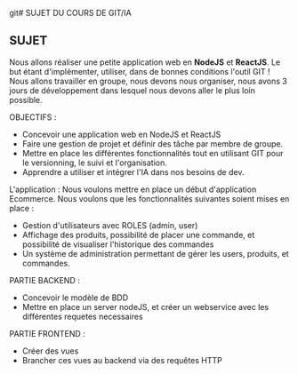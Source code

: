 git# SUJET DU COURS DE GIT/IA

## SUJET

Nous allons réaliser une petite application web en **NodeJS** et **ReactJS**.
Le but étant d'implémenter, utiliser, dans de bonnes conditions l'outil GIT !
Nous allons travailler en groupe, nous devons nous organiser, nous avons 3 jours de développement dans lesquel nous devons aller le plus loin possible.

OBJECTIFS :

- Concevoir une application web en NodeJS et ReactJS
- Faire une gestion de projet et définir des tâche par membre de groupe.
- Mettre en place les différentes fonctionnalités tout en utilisant GIT pour le versionning, le suivi et l'organisation.
- Apprendre a utiliser et intégrer l'IA dans nos besoins de dev.

L'application :
Nous voulons mettre en place un début d'application Ecommerce. Nous voulons que les fonctionnalités suivantes soient mises en place :

- Gestion d'utilisateurs avec ROLES (admin, user)
- Affichage des produits, possibilité de placer une commande, et possibilité de visualiser l'historique des commandes
- Un système de administration permettant de gérer les users, produits, et commandes.

PARTIE BACKEND :

- Concevoir le modèle de BDD
- Mettre en place un server nodeJS, et créer un webservice avec les différentes requetes necessaires

PARTIE FRONTEND :

- Créer des vues
- Brancher ces vues au backend via des requêtes HTTP
